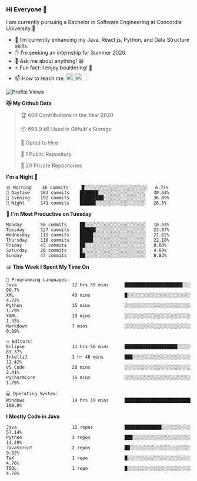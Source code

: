 ### Hi Everyone 👋
I am currently pursuing a Bachelor in Software Engineering at Concordia University.🏫

- 🌱 I’m currently enhancing my Java, React.js, Python, and Data Structure skills.
- ✋ I’m seeking an internship for Summer 2020.
- 💬 Ask me about anything! 😄
- ⚡ Fun fact: I enjoy bouldering! 🧗‍
- 📫 How to reach me: <a href="https://www.linkedin.com/in/siu-tong-ye/" target="_blank"> <img width="20px" width="32" src="https://cdn.jsdelivr.net/npm/simple-icons@v3/icons/linkedin.svg" /> </a> <a href="mailto:SiuTongYe@gmail.com" target="_blank"> <img height="20" width="32" src="https://cdn.jsdelivr.net/npm/simple-icons@v3/icons/gmail.svg" /> </a>

<!--START_SECTION:waka-->
![Profile Views](http://img.shields.io/badge/Profile%20Views-77-blue)

**🐱 My Github Data** 

> 🏆 609 Contributions in the Year 2020
 > 
> 📦 698.9 kB Used in Github's Storage 
 > 
> 💼 Opted to Hire
 > 
> 📜 1 Public Repository 
 > 
> 🔑 20 Private Repositories 

**I'm a Night 🦉** 

```text
🌞 Morning    36 commits     █░░░░░░░░░░░░░░░░░░░░░░░░   6.77% 
🌆 Daytime    163 commits    ███████░░░░░░░░░░░░░░░░░░   30.64% 
🌃 Evening    192 commits    █████████░░░░░░░░░░░░░░░░   36.09% 
🌙 Night      141 commits    ██████░░░░░░░░░░░░░░░░░░░   26.5%

```
📅 **I'm Most Productive on Tuesday** 

```text
Monday       56 commits     ██░░░░░░░░░░░░░░░░░░░░░░░   10.53% 
Tuesday      127 commits    ██████░░░░░░░░░░░░░░░░░░░   23.87% 
Wednesday    115 commits    █████░░░░░░░░░░░░░░░░░░░░   21.62% 
Thursday     118 commits    █████░░░░░░░░░░░░░░░░░░░░   22.18% 
Friday       43 commits     ██░░░░░░░░░░░░░░░░░░░░░░░   8.08% 
Saturday     26 commits     █░░░░░░░░░░░░░░░░░░░░░░░░   4.89% 
Sunday       47 commits     ██░░░░░░░░░░░░░░░░░░░░░░░   8.83%

```


📊 **This Week I Spent My Time On** 

```text
💬 Programming Languages: 
Java                     12 hrs 59 mins      ██████████████████████░░░   90.7% 
XML                      40 mins             █░░░░░░░░░░░░░░░░░░░░░░░░   4.72% 
Python                   15 mins             ░░░░░░░░░░░░░░░░░░░░░░░░░   1.79% 
YAML                     13 mins             ░░░░░░░░░░░░░░░░░░░░░░░░░   1.55% 
Markdown                 7 mins              ░░░░░░░░░░░░░░░░░░░░░░░░░   0.89%

🔥 Editors: 
Eclipse                  11 hrs 56 mins      ████████████████████░░░░░   83.37% 
IntelliJ                 1 hr 46 mins        ███░░░░░░░░░░░░░░░░░░░░░░   12.42% 
VS Code                  20 mins             ░░░░░░░░░░░░░░░░░░░░░░░░░   2.41% 
PyCharmCore              15 mins             ░░░░░░░░░░░░░░░░░░░░░░░░░   1.79%

💻 Operating System: 
Windows                  14 hrs 19 mins      █████████████████████████   100.0%

```

**I Mostly Code in Java** 

```text
Java                     12 repos            ██████████████░░░░░░░░░░░   57.14% 
Python                   3 repos             ███░░░░░░░░░░░░░░░░░░░░░░   14.29% 
JavaScript               2 repos             ██░░░░░░░░░░░░░░░░░░░░░░░   9.52% 
TeX                      1 repo              █░░░░░░░░░░░░░░░░░░░░░░░░   4.76% 
TSQL                     1 repo              █░░░░░░░░░░░░░░░░░░░░░░░░   4.76%

```



<!--END_SECTION:waka-->
